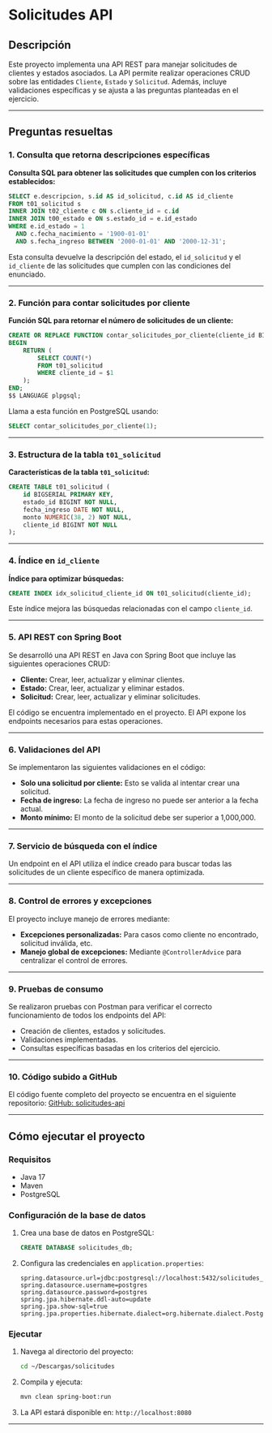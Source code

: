 # Solicitudes API

## Descripción
Este proyecto implementa una API REST para manejar solicitudes de clientes y estados asociados. La API permite realizar operaciones CRUD sobre las entidades `Cliente`, `Estado` y `Solicitud`. Además, incluye validaciones específicas y se ajusta a las preguntas planteadas en el ejercicio.

---

## Preguntas resueltas

### 1. Consulta que retorna descripciones específicas
**Consulta SQL para obtener las solicitudes que cumplen con los criterios establecidos:**
```sql
SELECT e.descripcion, s.id AS id_solicitud, c.id AS id_cliente
FROM t01_solicitud s
INNER JOIN t02_cliente c ON s.cliente_id = c.id
INNER JOIN t00_estado e ON s.estado_id = e.id_estado
WHERE e.id_estado = 1
  AND c.fecha_nacimiento = '1900-01-01'
  AND s.fecha_ingreso BETWEEN '2000-01-01' AND '2000-12-31';
```
Esta consulta devuelve la descripción del estado, el `id_solicitud` y el `id_cliente` de las solicitudes que cumplen con las condiciones del enunciado.

---

### 2. Función para contar solicitudes por cliente
**Función SQL para retornar el número de solicitudes de un cliente:**
```sql
CREATE OR REPLACE FUNCTION contar_solicitudes_por_cliente(cliente_id BIGINT) RETURNS INTEGER AS $$
BEGIN
    RETURN (
        SELECT COUNT(*)
        FROM t01_solicitud
        WHERE cliente_id = $1
    );
END;
$$ LANGUAGE plpgsql;
```
Llama a esta función en PostgreSQL usando:
```sql
SELECT contar_solicitudes_por_cliente(1);
```

---

### 3. Estructura de la tabla `t01_solicitud`
**Características de la tabla `t01_solicitud`:**
```sql
CREATE TABLE t01_solicitud (
    id BIGSERIAL PRIMARY KEY,
    estado_id BIGINT NOT NULL,
    fecha_ingreso DATE NOT NULL,
    monto NUMERIC(38, 2) NOT NULL,
    cliente_id BIGINT NOT NULL
);
```

---

### 4. Índice en `id_cliente`
**Índice para optimizar búsquedas:**
```sql
CREATE INDEX idx_solicitud_cliente_id ON t01_solicitud(cliente_id);
```
Este índice mejora las búsquedas relacionadas con el campo `cliente_id`.

---

### 5. API REST con Spring Boot
Se desarrolló una API REST en Java con Spring Boot que incluye las siguientes operaciones CRUD:
- **Cliente:** Crear, leer, actualizar y eliminar clientes.
- **Estado:** Crear, leer, actualizar y eliminar estados.
- **Solicitud:** Crear, leer, actualizar y eliminar solicitudes.

El código se encuentra implementado en el proyecto. El API expone los endpoints necesarios para estas operaciones.

---

### 6. Validaciones del API
Se implementaron las siguientes validaciones en el código:
- **Solo una solicitud por cliente:**
  Esto se valida al intentar crear una solicitud.
- **Fecha de ingreso:**
  La fecha de ingreso no puede ser anterior a la fecha actual.
- **Monto mínimo:**
  El monto de la solicitud debe ser superior a 1,000,000.

---

### 7. Servicio de búsqueda con el índice
Un endpoint en el API utiliza el índice creado para buscar todas las solicitudes de un cliente específico de manera optimizada.

---

### 8. Control de errores y excepciones
El proyecto incluye manejo de errores mediante:
- **Excepciones personalizadas:** Para casos como cliente no encontrado, solicitud inválida, etc.
- **Manejo global de excepciones:** Mediante `@ControllerAdvice` para centralizar el control de errores.

---

### 9. Pruebas de consumo
Se realizaron pruebas con Postman para verificar el correcto funcionamiento de todos los endpoints del API:
- Creación de clientes, estados y solicitudes.
- Validaciones implementadas.
- Consultas específicas basadas en los criterios del ejercicio.

---

### 10. Código subido a GitHub
El código fuente completo del proyecto se encuentra en el siguiente repositorio:
[GitHub: solicitudes-api](https://github.com/daniels0009/solicitudes)

---

## Cómo ejecutar el proyecto

### Requisitos
- Java 17
- Maven
- PostgreSQL

### Configuración de la base de datos
1. Crea una base de datos en PostgreSQL:
   ```sql
   CREATE DATABASE solicitudes_db;
   ```
2. Configura las credenciales en `application.properties`:
   ```properties
   spring.datasource.url=jdbc:postgresql://localhost:5432/solicitudes_db
   spring.datasource.username=postgres
   spring.datasource.password=postgres
   spring.jpa.hibernate.ddl-auto=update
   spring.jpa.show-sql=true
   spring.jpa.properties.hibernate.dialect=org.hibernate.dialect.PostgreSQLDialect
   ```

### Ejecutar
1. Navega al directorio del proyecto:
   ```bash
   cd ~/Descargas/solicitudes
   ```
2. Compila y ejecuta:
   ```bash
   mvn clean spring-boot:run
   ```
3. La API estará disponible en: `http://localhost:8080`

---

